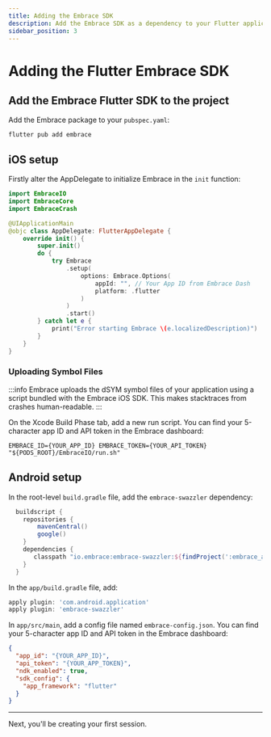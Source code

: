 ```yaml
---
title: Adding the Embrace SDK
description: Add the Embrace SDK as a dependency to your Flutter application
sidebar_position: 3
---
```


# Adding the Flutter Embrace SDK

## Add the Embrace Flutter SDK to the project

Add the Embrace package to your `pubspec.yaml`:

```shell-session
flutter pub add embrace
```

## iOS setup

Firstly alter the AppDelegate to initialize Embrace in the `init` function:

```swift
import EmbraceIO
import EmbraceCore
import EmbraceCrash

@UIApplicationMain
@objc class AppDelegate: FlutterAppDelegate {
    override init() {
        super.init()
        do {
            try Embrace
                .setup(
                    options: Embrace.Options(
                        appId: "", // Your App ID from Embrace Dash
                        platform: .flutter
                    )
                )
                .start()
        } catch let e {
            print("Error starting Embrace \(e.localizedDescription)")
        }
    }
}
```

### Uploading Symbol Files

:::info
Embrace uploads the dSYM symbol files of your application using a script bundled with the Embrace iOS SDK. This makes stacktraces from crashes human-readable.
:::

On the Xcode Build Phase tab, add a new run script. You can find your 5-character app ID and API token in the Embrace dashboard:

```
EMBRACE_ID={YOUR_APP_ID} EMBRACE_TOKEN={YOUR_API_TOKEN} "${PODS_ROOT}/EmbraceIO/run.sh"
```

## Android setup

In the root-level `build.gradle` file, add the `embrace-swazzler` dependency:

```gradle
  buildscript {
    repositories {
        mavenCentral()
        google()
    }
    dependencies {
       classpath "io.embrace:embrace-swazzler:${findProject(':embrace_android').properties['emb_android_sdk']}"
    }
  }
```

In the `app/build.gradle` file, add:

```gradle
apply plugin: 'com.android.application'
apply plugin: 'embrace-swazzler'
```

In `app/src/main`, add a config file named `embrace-config.json`. You can find your 5-character app ID and API token in the Embrace dashboard:

```json
{
  "app_id": "{YOUR_APP_ID}",
  "api_token": "{YOUR_APP_TOKEN}",
  "ndk_enabled": true,
  "sdk_config": {
    "app_framework": "flutter"
  }
}
```

---

Next, you'll be creating your first session.
